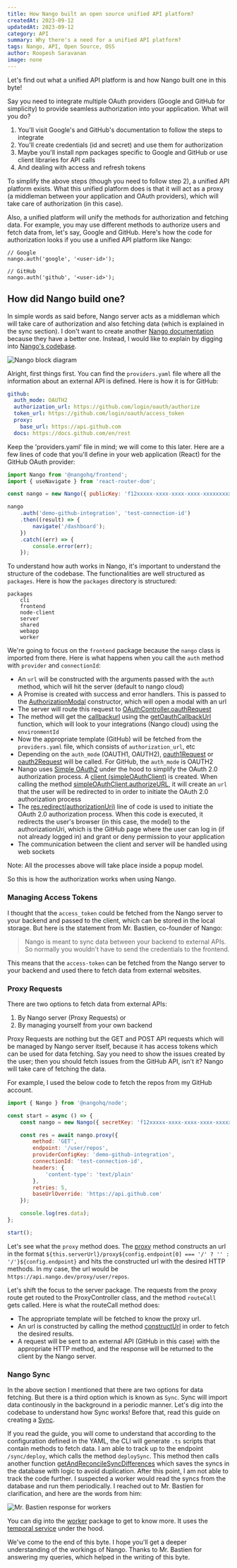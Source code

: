 ```yaml
---
title: How Nango built an open source unified API platform?
createdAt: 2023-09-12
updatedAt: 2023-09-12
category: API
summary: Why there's a need for a unified API platform?
tags: Nango, API, Open Source, OSS
author: Roopesh Saravanan
image: none
---
```


Let's find out what a unified API platform is and how Nango built one in this byte!

Say you need to integrate multiple OAuth providers (Google and GitHub for simplicity) to provide seamless authorization into your application. What will you do?

1. You'll visit Google's and GitHub's documentation to follow the steps to integrate
2. You'll create credentials (id and secret) and use them for authorization
3. Maybe you'll install npm packages specific to Google and GitHub or use client libraries for API calls
4. And dealing with access and refresh tokens

To simplify the above steps (though you need to follow step 2), a unified API platform exists. What this unified platform does is that it will act as a proxy (a middleman between your application and OAuth providers), which will take care of authorization (in this case).

Also, a unified platform will unify the methods for authorization and fetching data. For example, you may use different methods to authorize users and fetch data from, let's say, Google and GitHub. Here's how the code for authorization looks if you use a unified API platform like Nango:

```
// Google
nango.auth('google', '<user-id>');

// GitHub
nango.auth('github', '<user-id>');
```

## How did Nango build one?

In simple words as said before, Nango server acts as a middleman which will take care of authorization and also fetching data (which is explained in the sync section). I don't want to create another [Nango documentation](https://docs.nango.dev/introduction) because they have a better one. Instead, I would like to explain by digging into [Nango's codebase](https://github.com/nangoHQ/nango).

![Nango block diagram](/images/nango/nango-block-diagram.png)

Alright, first things first. You can find the `providers.yaml` file where all the information about an external API is defined. Here is how it is for GitHub:

```yaml
github:
  auth_mode: OAUTH2
  authorization_url: https://github.com/login/oauth/authorize
  token_url: https://github.com/login/oauth/access_token
  proxy:
    base_url: https://api.github.com
  docs: https://docs.github.com/en/rest
```

Keep the 'providers.yaml' file in mind; we will come to this later. Here are a few lines of code that you'll define in your web application (React) for the GitHub OAuth provider:

```javascript
import Nango from '@nangohq/frontend';
import { useNavigate } from 'react-router-dom';

const nango = new Nango({ publicKey: 'f12xxxxx-xxxx-xxxx-xxxx-xxxxxxxxx83b' });

nango
	.auth('demo-github-integration', 'test-connection-id')
	.then((result) => {
		navigate('/dashboard');
	})
	.catch((err) => {
		console.error(err);
	});
```

To understand how auth works in Nango, it's important to understand the structure of the codebase. The functionalities are well structured as `packages`. Here is how the `packages` directory is structured:

```
packages
	cli
	frontend
	node-client
	server
	shared
	webapp
	worker
```

We're going to focus on the `frontend` package because the `nango` class is imported from there. Here is what happens when you call the `auth` method with `provider` and `connectionId`:

- An `url` will be constructed with the arguments passed with the `auth` method, which will hit the server (default to nango cloud)
- A Promise is created with success and error handlers. This is passed to the [AuthorizationModal](https://github.com/NangoHQ/nango/blob/a78f864806cf30d2f7479346a2db3f599fc76711/packages/frontend/lib/index.ts#L104C17-L104C35) constructor, which will open a modal with an url
- The server will route this request to [OAuthController.oauthRequest](https://github.com/NangoHQ/nango/blob/a78f864806cf30d2f7479346a2db3f599fc76711/packages/server/lib/controllers/oauth.controller.ts#L51)
- The method will get the [callbackurl](https://github.com/NangoHQ/nango/blob/a78f864806cf30d2f7479346a2db3f599fc76711/packages/server/lib/controllers/oauth.controller.ts#L78) using the [getOauthCallbackUrl](https://github.com/NangoHQ/nango/blob/a78f864806cf30d2f7479346a2db3f599fc76711/packages/shared/lib/utils/utils.ts#L160) function, which will look to your integrations (Nango cloud) using the `environmentId`
- Now the appropriate template (GitHub) will be fetched from the `providers.yaml` file, which consists of `authorization_url`, etc
- Depending on the `auth_mode` (OAUTH1, OAUTH2), [oauth1Request](https://github.com/NangoHQ/nango/blob/a78f864806cf30d2f7479346a2db3f599fc76711/packages/server/lib/controllers/oauth.controller.ts#L419) or [oauth2Request](https://github.com/NangoHQ/nango/blob/a78f864806cf30d2f7479346a2db3f599fc76711/packages/server/lib/controllers/oauth.controller.ts#L252) will be called. For GitHub, the `auth_mode` is OAUTH2
- Nango uses [Simple OAuth2](https://www.npmjs.com/package/simple-oauth2) under the hood to simplify the OAuth 2.0 authorization process. A [client (simpleOAuthClient)](https://github.com/NangoHQ/nango/blob/a78f864806cf30d2f7479346a2db3f599fc76711/packages/server/lib/controllers/oauth.controller.ts#L344C23-L344C40) is created. When calling the method [simpleOAuthClient.authorizeURL](https://github.com/NangoHQ/nango/blob/a78f864806cf30d2f7479346a2db3f599fc76711/packages/server/lib/controllers/oauth.controller.ts#L348), it will create an `url` that the user will be redirected to in order to initiate the OAuth 2.0 authorization process
- The [res.redirect(authorizationUri)](https://github.com/NangoHQ/nango/blob/a78f864806cf30d2f7479346a2db3f599fc76711/packages/server/lib/controllers/oauth.controller.ts#L374) line of code is used to initiate the OAuth 2.0 authorization process. When this code is executed, it redirects the user's browser (in this case, the model) to the authorizationUri, which is the GitHub page where the user can log in (if not already logged in) and grant or deny permission to your application
- The communication between the client and server will be handled using web sockets

Note: All the processes above will take place inside a popup model.

So this is how the authorization works when using Nango.

### Managing Access Tokens

I thought that the `access_token` could be fetched from the Nango server to your backend and passed to the client, which can be stored in the local storage. But here is the statement from Mr. Bastien, co-founder of Nango:

> Nango is meant to sync data between your backend to external APIs. So normally you wouldn't have to send the credentials to the frontend.

This means that the `access-token` can be fetched from the Nango server to your backend and used there to fetch data from external websites.

### Proxy Requests

There are two options to fetch data from external APIs:

1. By Nango server (Proxy Requests) or
2. By managing yourself from your own backend

Proxy Requests are nothing but the GET and POST API requests which will be managed by Nango server itself, because it has access tokens which can be used for data fetching. Say you need to show the issues created by the user; then you should fetch issues from the GitHub API, isn't it? Nango will take care of fetching the data.

For example, I used the below code to fetch the repos from my GitHub account.

```javascript
import { Nango } from '@nangohq/node';

const start = async () => {
	const nango = new Nango({ secretKey: 'f12xxxxx-xxxx-xxxx-xxxx-xxxxxxxxx83b' });

	const res = await nango.proxy({
		method: 'GET',
		endpoint: '/user/repos',
		providerConfigKey: 'demo-github-integration',
		connectionId: 'test-connection-id',
		headers: {
			'content-type': 'text/plain'
		},
		retries: 5,
		baseUrlOverride: 'https://api.github.com'
	});

	console.log(res.data);
};

start();
```

Let's see what the `proxy` method does. The [proxy](https://github.com/NangoHQ/nango/blob/bb6d2232da3123d2d57339ba51ba698d8b9abc83/packages/node-client/lib/index.ts#L174) method constructs an url in the format `${this.serverUrl}/proxy${config.endpoint[0] === '/' ? '' : '/'}${config.endpoint}` and hits the constructed url with the desired HTTP methods. In my case, the url would be `https://api.nango.dev/proxy/user/repos`.

Let's shift the focus to the server package. The requests from the proxy route get routed to the ProxyController class, and the method `routeCall` gets called. Here is what the routeCall method does:

- The appropriate template will be fetched to know the proxy url.
- An url is constructed by calling the method [constructUrl](https://github.com/NangoHQ/nango/blob/bb6d2232da3123d2d57339ba51ba698d8b9abc83/packages/server/lib/controllers/proxy.controller.ts#L715) in order to fetch the desired results.
- A request will be sent to an external API (GitHub in this case) with the appropriate HTTP method, and the response will be returned to the client by the Nango server.

### Nango Sync

In the above section I mentioned that there are two options for data fetching. But there is a third option which is known as `Sync`. Sync will import data continously in the background in a periodic manner. Let's dig into the codebase to understand how Sync works! Before that, read this guide on creating a [Sync](https://docs.nango.dev/guides/sync).

If you read the guide, you will come to understand that according to the configuration defined in the YAML, the CLI will generate `.ts` scripts that contain methods to fetch data. I am able to track up to the endpoint `/sync/deploy`, which calls the method `deploySync`. This method then calls another function [getAndReconcileSyncDifferences](https://github.com/NangoHQ/nango/blob/43fb378f2f88fe2e1d3cb34405d696a52cc30328/packages/server/lib/controllers/sync.controller.ts#L52) which saves the syncs in the database with logic to avoid duplication. After this point, I am not able to track the code further. I suspected a worker would read the syncs from the database and run them periodically. I reached out to Mr. Bastien for clarification, and here are the words from him:

![Mr. Bastien response for workers](/images/nango/bastien-response-for-workers.png)

You can dig into the [worker](https://github.com/NangoHQ/nango/tree/master/packages/worker) package to get to know more. It uses the [temporal service](https://github.com/temporalio/temporal) under the hood.

We've come to the end of this byte. I hope you'll get a deeper understanding of the workings of Nango. Thanks to Mr. Bastien for answering my queries, which helped in the writing of this byte.
